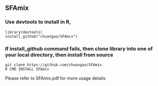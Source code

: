 ## SFAmix

### Use devtools to install in R,

`library(devtools)` <br/>
`install_github("chuangao/SFAmix")` <br/>

### If install_github command fails, then clone library into one of your local directory, then install from source

`git clone https://github.com/chuangao/SFAmix` <br/>
`R CMD INSTALL SFAmix` <br/>

Please refer to SFAmix.pdf for more usage details
